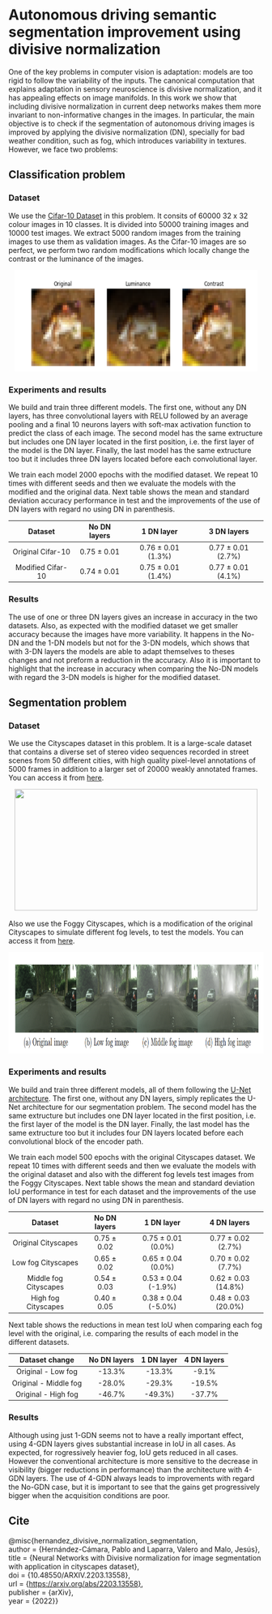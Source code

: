 # Autonomous driving semantic segmentation improvement using divisive normalization

One of the key problems in computer vision is adaptation: models are too rigid to follow the variability of the inputs. The canonical computation that explains adaptation in sensory neuroscience is divisive normalization, and it has appealing effects on image manifolds. In this work we show that including divisive normalization in current deep networks makes them more invariant to non-informative changes in the images. In particular, the main objective is to check if the segmentation of autonomous driving images is improved by applying the divisive normalization (DN), specially for bad weather condition, such as fog, which introduces variability in textures. However, we face two problems:

## Classification problem

### Dataset

We use the [Cifar-10 Dataset](https://www.cs.toronto.edu/~kriz/cifar.html) in this problem. It consits of 60000 32 x 32 colour images in 10 classes. It is divided into 50000 training images and 10000 test images. We extract 5000 random images from the training images to use them as validation images. As the Cifar-10 images are so perfect, we perform two random modifications which locally change the contrast or the luminance of the images.

<p align="center">
    <img src="./Classification/Cifar_images.png" width="480" height="200" />
</p>

### Experiments and results

We build and train three different models. The first one, without any DN layers, has three convolutional layers with RELU followed by an average pooling and a final 10 neurons layers with soft-max activation function to predict the class of each image. The second model has the same extructure but includes one DN layer located in the first position, i.e. the first layer of the model is the DN layer. Finally, the last model has the same extructure too but it includes three DN layers located before each convolutional layer.

We train each model 2000 epochs with the modified dataset. We repeat 10 times with different seeds and then we evaluate the models with the modified and the original data. Next table shows the mean and standard deviation accuracy performance in test and the improvements of the use of DN layers with regard no using DN in parenthesis.

| Dataset           |   No DN layers   |        1 DN layer       |      3 DN layers        |
|:-----------------:|:----------------:|:-----------------------:|:-----------------------:|
| Original Cifar-10 |  0.75 &pm; 0.01  |  0.76 &pm; 0.01 (1.3%)  |  0.77 &pm; 0.01 (2.7%)  |
| Modified Cifar-10 |  0.74 &pm; 0.01  |  0.75 &pm; 0.01 (1.4%)  |  0.77 &pm; 0.01 (4.1%)  |


### Results

The use of one or three DN layers gives an increase in accuracy in the two datasets. Also, as expected with the modified dataset we get smaller accuracy because the images have more variability. It happens in the No-DN and the 1-DN models but not for the 3-DN models, which shows that with 3-DN layers the models are able to adapt themselves to theses changes and not preform a reduction in the accuracy. Also it is important to highlight that the increase in accuracy when comparing the No-DN models with regard the 3-DN models is higher for the modified dataset.

## Segmentation problem

### Dataset

We use the Cityscapes dataset in this problem. It is a large-scale dataset that contains a diverse set of stereo video sequences recorded in street scenes from 50 different cities, with high quality pixel-level annotations of 5000 frames in addition to a larger set of 20000 weakly annotated frames. You can access it from [here](https://www.cityscapes-dataset.com/).

<p align="center">
    <img src="https://i.imgur.com/50UFABF.jpg" width="480" height="240" />
</p>

Also we use the Foggy Cityscapes, which is a modification of the original Cityscapes to simulate different fog levels, to test the models. You can access it from [here](http://people.ee.ethz.ch/~csakarid/SFSU_synthetic/).

<p align="center">
    <img src="./Segmentation/Cityscapes_fog_levels.png" width="700" height="200" />
</p>


### Experiments and results

We build and train three different models, all of them following the [U-Net architecture](https://lmb.informatik.uni-freiburg.de/people/ronneber/u-net/). The first one, without any DN layers, simply replicates the U-Net architecture for our segmentation problem. The second model has the same extructure but includes one DN layer located in the first position, i.e. the first layer of the model is the DN layer. Finally, the last model has the same extructure too but it includes four DN layers located before each convolutional block of the encoder path.

We train each model 500 epochs with the original Cityscapes dataset. We repeat 10 times with different seeds and then we evaluate the models with the original dataset and also with the different fog levels test images from the Foggy Cityscapes. Next table shows the mean and standard deviation IoU performance in test for each dataset and the improvements of the use of DN layers with regard no using DN in parenthesis.

| Dataset               |   No DN layers   |        1 DN layer        |      4 DN layers         |
|:---------------------:|:----------------:|:------------------------:|:------------------------:|
| Original Cityscapes   |  0.75 &pm; 0.02  |  0.75 &pm; 0.01 (0.0%)   |  0.77 &pm; 0.02 (2.7%)   |
| Low fog Cityscapes    |  0.65 &pm; 0.02  |  0.65 &pm; 0.04 (0.0%)   |  0.70 &pm; 0.02 (7.7%)   |
| Middle fog Cityscapes |  0.54 &pm; 0.03  |  0.53 &pm; 0.04 (-1.9%)  |  0.62 &pm; 0.03 (14.8%)  |
| High fog Cityscapes   |  0.40 &pm; 0.05  |  0.38 &pm; 0.04 (-5.0%)  |  0.48 &pm; 0.03 (20.0%)  |

Next table shows the reductions in mean test IoU when comparing each fog level with the original, i.e. comparing the results of each model in the different datasets.

| Dataset change        | No DN layers |  1 DN layer | 4 DN layers |
|:---------------------:|:------------:|:-----------:|:-----------:|
| Original - Low fog    |    -13.3%    |   -13.3%    |    -9.1%    |
| Original - Middle fog |    -28.0%    |   -29.3%    |    -19.5%   |
| Original - High fog   |    -46.7%    |   -49.3%)   |    -37.7%   |

### Results

Although using just 1-GDN seems not to have a really important effect, using 4-GDN layers gives substantial increase in IoU in all cases. As expected, for  rogressively heavier fog, IoU gets reduced in all cases. However the conventional architecture is more sensitive to the decrease in visibility (bigger reductions in performance) than the architecture with 4-GDN layers. The use of 4-GDN always leads to improvements with regard the No-GDN case, but it is important to see that the gains get progressively bigger when the acquisition conditions are poor.

## Cite

@misc{hernandez_divisive_normalization_segmentation, <br/>
  author = {Hernández-Cámara, Pablo and Laparra, Valero and Malo, Jesús}, <br/>
  title = {Neural Networks with Divisive normalization for image segmentation with application in cityscapes dataset},  <br/>
  doi = {10.48550/ARXIV.2203.13558},   <br/>
  url = {https://arxiv.org/abs/2203.13558},   <br/>
  publisher = {arXiv},   <br/>
  year = {2022}}

